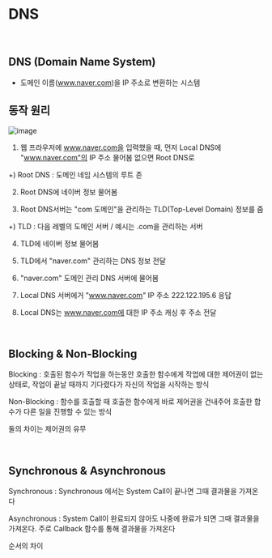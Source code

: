 # DNS

<br>

## DNS (Domain Name System)
- 도메인 이름(www.naver.com)을 IP 주소로 변환하는 시스템


## 동작 원리
![image](https://user-images.githubusercontent.com/92436863/231700862-e45dd8c7-3af0-417a-8bdd-85c38bd2b9d5.png)

1. 웹 프라우저에 www.naver.com을 입력했을 때, 먼저 Local DNS에 "www.naver.com"의 IP 주소 물어봄
없으면 Root DNS로

+) Root DNS : 도메인 네임 시스템의 루트 존

2. Root DNS에 네이버 정보 물어봄

3. Root DNS서버는 "com 도메인"을 관리하는 TLD(Top-Level Domain) 정보를 줌

+) TLD : 다음 레벨의 도메인 서버 / 예시는 .com을 관리하는 서버

4. TLD에 네이버 정보 물어봄

5. TLD에서 "naver.com" 관리하는 DNS 정보 전달

6. "naver.com" 도메인 관리 DNS 서버에 물어봄

7. Local DNS 서버에거 "www.naver.com" IP 주소 222.122.195.6 응답

8. Local DNS는 www.naver.com에 대한 IP 주소 캐싱 후 주소 전달

<br>

## Blocking & Non-Blocking

Blocking : 호출된 함수가 작업을 하는동안 호출한 함수에게 작업에 대한 제어권이 없는 상태로, 작업이 끝날 때까지 기다렸다가 자신의 작업을 시작하는 방식

Non-Blocking : 함수를 호출할 때 호출한 함수에게 바로 제어권을 건내주어 호출한 합수가 다른 일을 진행할 수 있는 방식

둘의 차이는 제어권의 유무

<br>

## Synchronous & Asynchronous

Synchronous : Synchronous 에서는 System Call이 끝나면 그때 결과물을 가져온다

Asynchronous : System Call이 완료되지 않아도 나중에 완료가 되면 그때 결과물을 가져온다. 주로 Callback 함수를 통해 결과물을 가져온다

순서의 차이